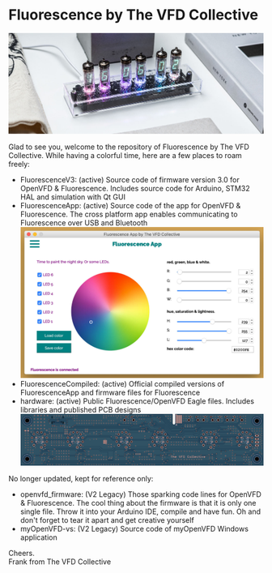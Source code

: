 # Fluorescence by The VFD Collective

![Fluorescence by The VFD Collective](/openvfd_firmware_resources/demo.jpg)

Glad to see you, welcome to the repository of Fluorescence by The VFD Collective. While having a colorful time, here are a few places to roam freely:
  - FluorescenceV3: (active) Source code of firmware version 3.0 for OpenVFD & Fluorescence. Includes source code for Arduino, STM32 HAL and simulation with Qt GUI
  - FluorescenceApp: (active) Source code of the app for OpenVFD & Fluorescence. The cross platform app enables communicating to Fluorescence over USB and Bluetooth
  ![FluorescenceApp for Fluorescence by The VFD Collective](/openvfd_firmware_resources/demo_app.jpg)
  - FluorescenceCompiled: (active) Official compiled versions of FluorescenceApp and firmware files for Fluorescence
  - hardware: (active) Public Fluorescence/OpenVFD Eagle files. Includes libraries and published PCB designs
  ![Fluorescence by The VFD Collective PCB](/openvfd_firmware_resources/demo_board.png)

No longer updated, kept for reference only:
  - openvfd_firmware: (V2 Legacy) Those sparking code lines for OpenVFD & Fluorescence. The cool thing about the firmware is that it is only one single file. Throw it into your Arduino IDE, compile and have fun. Oh and don't forget to tear it apart and get creative yourself
  - myOpenVFD-vs: (V2 Legacy) Source code of myOpenVFD Windows application

  
Cheers.</br>
Frank from The VFD Collective
